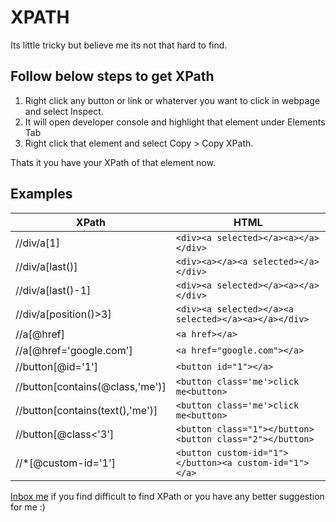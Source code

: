 # XPATH
Its little tricky but believe me its not that hard to find.

## Follow below steps to get XPath
1. Right click any button or link or whaterver you want to click in webpage and select Inspect.
2. It will open developer console and highlight that element under Elements Tab
3. Right click that element and select Copy > Copy XPath.

Thats it you have your XPath of that element now.

## Examples

| XPath | HTML |
| ------ | ------ |
|//div/a[1]|`<div><a selected></a><a></a></div>`|
|//div/a[last()]|`<div><a></a><a selected></a></div>`|
|//div/a[last()-1]|`<div><a selected></a><a></a></div>`|
|//div/a[position()>3]|`<div><a selected></a><a selected></a><a></a></div>`|
|//a[@href]|`<a href></a>`|
|//a[@href='google.com']|`<a href="google.com"></a>`|
|//button[@id='1']|`<button id="1"></a>`|
|//button[contains(@class,'me')]|`<button class='me'>click me<button>`|
|//button[contains(text(),'me')]|`<button class='me'>click me<button>`|
|//button[@class<'3']|`<button class="1"></button><button class="2"></button>`|
|//*[@custom-id='1']|`<button custom-id="1"></button><a custom-id="1"></a>`|

[Inbox me](dhruv.techapps@gmail.com) if you find difficult to find XPath or you have any better suggestion for me :)
